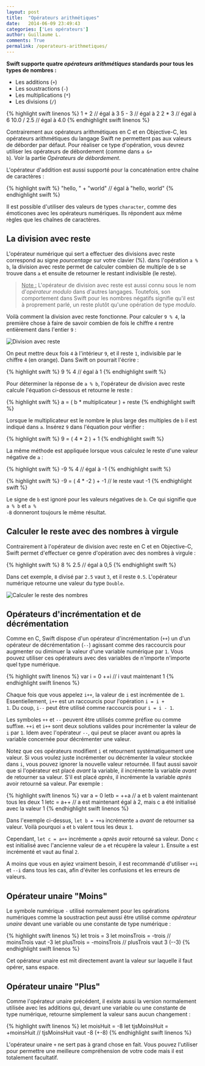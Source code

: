 ```yaml
---
layout: post
title:  "Opérateurs arithmétiques"
date:   2014-06-09 23:49:43
categories: ['Les opérateurs']
author: Guillaume L.
comments: True
permalink: /operateurs-arithmetiques/
---
```


**Swift supporte quatre *opérateurs arithmétiques* standards pour tous les types de nombres :**

<ul><li>Les additions (<code>+</code>)</li>
<li>Les soustractions (<code>-</code>)</li>
<li>Les multiplications (<code>*</code>)</li>
<li>Les divisions (<code>/</code>)</li></ul>

{% highlight swift linenos %}
1 + 2         // égal à 3
5 - 3         // égal à 2
2 * 3         // égal à 6
10.0 / 2.5    // égal à 4.0
{% endhighlight swift linenos %}

Contrairement aux opérateurs arithmétiques en C et en Objective-C, les opérateurs arithmétiques du langage Swift ne permettent pas aux valeurs de déborder par défaut. Pour réaliser ce type d'opération, vous devrez utiliser les opérateurs de débordement (comme dans <code>a &+ b</code>). Voir la partie *Opérateurs de débordement*.

L'opérateur d'addition est aussi supporté pour la concaténation entre chaîne de caractères :

{% highlight swift %}
"hello, " + "world" // égal à "hello, world"
{% endhighlight swift %}

Il est possible d'utiliser des valeurs de types <code>character</code>, comme des émoticones avec les opérateurs numériques. Ils répondent aux même règles que les chaînes de caractères.

## La division avec reste

L'opérateur numérique qui sert a effectuer des divisions avec reste correspond au signe *pourcentage* sur votre clavier (%). dans l'opération <code>a % b</code>, la division avec reste permet de calculer combien de multiple de <code>b</code> se trouve dans <code>a</code> et ensuite de retourner le restant indivisible (le reste).

><u>Note :</u> L'opérateur de division avec reste est aussi connu sous le nom d'*opérateur modulo* dans d'autres langages. Toutefois, son comportement dans Swift pour les nombres négatifs signifie qu'il est à proprement parlé, un reste plutôt qu'une opération de type *modulo*.

Voilà comment la division avec reste fonctionne. Pour calculer <code>9 % 4</code>, la première chose à faire de savoir combien de fois le chiffre <code>4</code> rentre entièrement dans l'entier <code>9</code> :

![Division avec reste](/img/Capture-d’écran-2014-06-14-à-13.20.05.png)

On peut mettre deux fois <code>4</code> à l'intérieur <code>9</code>, et il reste <code>1</code>, indivisible par le chiffre <code>4</code> (en orange). Dans Swift on pourrait l'écrire :

{% highlight swift %}
9 % 4    // égal à 1
{% endhighlight swift %}

Pour déterminer la réponse de <code>a % b</code>, l'opérateur de division avec reste calcule l'équation ci-dessous et retourne le reste :

{% highlight swift %}
a = ( b * multiplicateur ) + reste
{% endhighlight swift %}

Lorsque le multiplicateur est le nombre le plus large des multiples de <code>b</code> il est indiqué dans <code>a</code>. Insérez <code>9</code> dans l'équation pour vérifier :

{% highlight swift %}
9 = ( 4 * 2 ) + 1
{% endhighlight swift %}

La même méthode est appliquée lorsque vous calculez le reste d'une valeur négative de <code>a</code> :

{% highlight swift %}
-9 % 4   // égal à -1
{% endhighlight swift %}

{% highlight swift %}
-9 = ( 4 * -2 ) + -1   // le reste vaut -1
{% endhighlight swift %}

Le signe de <code>b</code> est ignoré pour les valeurs négatives de <code>b</code>. Ce qui signifie que <code>a % b</code> et <code>a % -B</code> donneront toujours le même résultat.

## Calculer le reste avec des nombres à virgule

Contrairement à l'opérateur de division avec reste en C et en Objective-C, Swift permet d'effectuer ce genre d'opération avec des nombres à virgule :

{% highlight swift %}
8 % 2.5  // égal à 0,5
{% endhighlight swift %}

Dans cet exemple, <code>8</code> divisé par <code>2.5</code> vaut <code>3</code>, et il reste <code>0.5</code>. L'opérateur numérique retourne une valeur du type <code>Double</code>.

![Calculer le reste des nombres](/img/Capture-d’écran-2014-06-20-à-11.09.00.png)

## Opérateurs d'incrémentation et de décrémentation 

Comme en C, Swift dispose d'un opérateur d'incrémentation (<code>++</code>) un d'un opérateur de décrémentation (<code>--</code>) agissant comme des raccourcis pour augmenter ou diminuer la valeur d'une variable numérique par <code>1</code>. Vous pouvez utiliser ces opérateurs avec des variables de n'importe n'importe quel type numérique.

{% highlight swift linenos %}
var i = 0
++i    // i vaut maintenant 1
{% endhighlight swift linenos %}

Chaque fois que vous appelez <code>i++</code>, la valeur de <code>i</code> est incrémentée de <code>1</code>. Essentiellement, <code>i++</code> est un raccourcis pour l'opération <code>i = i + 1</code>. Du coup, <code>i--</code> peut être utilisé comme raccourcis pour <code>i = i - 1</code>.

Les symboles <code>++</code> et <code>--</code> peuvent être utilisés comme préfixe ou comme suffixe. <code>++i</code> et <code>i++</code> sont deux solutions valides pour incrémenter la valeur de <code>i</code> par <code>1</code>. Idem avec l'opérateur <code>--</code>, qui peut se placer avant ou après la variable concernée pour décrémenter une valeur.

Notez que ces opérateurs modifient <code>i</code> et retournent systématiquement une valeur. Si vous voulez juste incrémenter ou décrémenter la valeur stockée dans <code>i</code>, vous pouvez ignorer la nouvelle valeur retournée. Il faut aussi savoir que si l'opérateur est placé *avant* la variable, il incrémente la variable *avant* de retourner sa valeur. S'il est placé *après*, il incrémente la variable *après* avoir retourné sa valeur. Par exemple :

{% highlight swift linenos %}
var a = 0
letb = ++a
// a et b valent maintenant tous les deux 1
letc = a++
// a est maintenant égal à 2, mais c a été initialisé avec la valeur 1
{% endhighlight swift linenos %}

Dans l'exemple ci-dessus, <code>let b = ++a</code> incrémente <code>a</code> *avant* de retourner sa valeur. Voilà pourquoi <code>a</code> et <code>b</code> valent tous les deux <code>1</code>.

Cependant, <code>let c = a++</code> incrémente <code>a</code> *après* avoir retourné sa valeur. Donc <code>c</code> est initialisé avec l'ancienne valeur de <code>a</code> et récupère la valeur <code>1</code>. Ensuite <code>a</code> est incrémenté et vaut au final <code>2</code>.

A moins que vous en ayiez vraiment besoin, il est recommandé d'utiliser <code>++i</code> et <code>--i</code> dans tous les cas, afin d'éviter les confusions et les erreurs de valeurs.

## Opérateur unaire "Moins"

Le symbole numérique <code>-</code> utilisé normalement pour les opérations numériques comme la soustraction peut aussi être utilisé comme *opérateur unaire* devant une variable ou une constante de type numérique :

{% highlight swift linenos %}
let trois = 3
let moinsTrois = -trois  // moinsTrois vaut -3
let plusTrois = -moinsTrois  // plusTrois vaut 3 (--3)
{% endhighlight swift linenos %}

Cet opérateur unaire est mit directement avant la valeur sur laquelle il faut opérer, sans espace.

## Opérateur unaire "Plus"

Comme l'opérateur unaire précédent, il existe aussi la version normalement utilisée avec les additions qui, devant une variable ou une constante de type numérique, retourne simplement la valeur sans aucun changement :

{% highlight swift linenos %}
let moisHuit = -8
let tjsMoinsHuit = +moinsHuit    // tjsMoinsHuit vaut -8 (+-8)
{% endhighlight swift linenos %}

L'opérateur unaire <code>+</code> ne sert pas à grand chose en fait. Vous pouvez l'utiliser pour permettre une meilleure compréhension de votre code mais il est totalement facultatif.